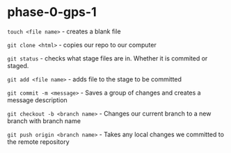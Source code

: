 # phase-0-gps-1

`touch <file name>` - creates a blank file 

`git clone <html>` - copies our repo to our computer

`git status` - checks what stage files are in.  Whether it is commited or staged.

`git add <file name>` -  adds file to the stage to be committed

`git commit -m <message>` - Saves a group of changes and creates a message description

`git checkout -b <branch name>` - Changes our current branch to a new branch with branch name

`git push origin <branch name>` - Takes any local changes we committed to the remote repository